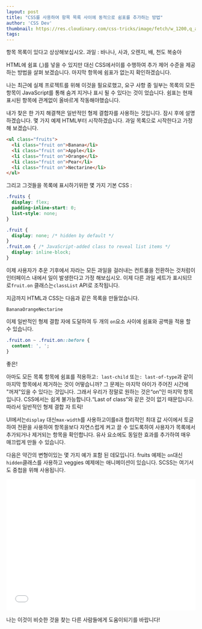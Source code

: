```yaml
---
layout: post
title: "CSS를 사용하여 항목 목록 사이에 동적으로 쉼표를 추가하는 방법"
author: 'CSS Dev'
thumbnail: https://res.cloudinary.com/css-tricks/image/fetch/w_1200,q_auto,f_auto/https://css-tricks.com/wp-content/uploads/2021/01/commas.jpg
tags: 
---
```



항목 목록이 있다고 상상해보십시오.
 과일 : 바나나, 사과, 오렌지, 배, 천도 복숭아

HTML에 쉼표 (,)를 넣을 수 있지만 대신 CSS에서이를 수행하여 추가 제어 수준을 제공하는 방법을 살펴 보겠습니다.
 마지막 항목에 쉼표가 없는지 확인하겠습니다.

나는 최근에 실제 프로젝트를 위해 이것을 필요로했고, 요구 사항 중 일부는 목록의 모든 항목이 JavaScript를 통해 숨겨 지거나 표시 될 수 있다는 것이 었습니다.
 쉼표는 현재 표시된 항목에 관계없이 올바르게 작동해야했습니다.

내가 찾은 한 가지 해결책은 일반적인 형제 결합자를 사용하는 것입니다.
 잠시 후에 설명하겠습니다.
 몇 가지 예제 HTML부터 시작하겠습니다.
 과일 목록으로 시작한다고 가정 해 보겠습니다.

```html
<ul class="fruits">
  <li class="fruit on">Banana</li>
  <li class="fruit on">Apple</li>
  <li class="fruit on">Orange</li>
  <li class="fruit on">Pear</li>
  <li class="fruit on">Nectarine</li>
</ul>
```

그리고 그것들을 목록에 표시하기위한 몇 가지 기본 CSS :

```css
.fruits {
  display: flex;
  padding-inline-start: 0;
  list-style: none;
}

.fruit {
  display: none; /* hidden by default */
} 
.fruit.on { /* JavaScript-added class to reveal list items */
  display: inline-block;
}
```

이제 사용자가 추운 기후에서 자라는 모든 과일을 걸러내는 컨트롤을 전환하는 것처럼이 인터페이스 내에서 일이 발생한다고 가정 해보십시오.
 이제 다른 과일 세트가 표시되므로`fruit.on` 클래스는`classList` API로 조작됩니다.

지금까지 HTML과 CSS는 다음과 같은 목록을 만들었습니다.

```
BananaOrangeNectarine
```

이제 일반적인 형제 결합 자에 도달하여 두 개의 `on`요소 사이에 쉼표와 공백을 적용 할 수 있습니다.

```css
.fruit.on ~ .fruit.on::before {
  content: ', '; 
}
```

좋은!

아마도 모든 목록 항목에 쉼표를 적용하고`: last-child` 또는`: last-of-type`과 같이 마지막 항목에서 제거하는 것이 어떻습니까?
 그 문제는 마지막 아이가 주어진 시간에 "꺼져"있을 수 있다는 것입니다.
 그래서 우리가 정말로 원하는 것은“on”인 마지막 항목입니다. CSS에서는 쉽게 불가능합니다.“Last of class”와 같은 것이 없기 때문입니다.
 따라서 일반적인 형제 결합 자 트릭!

UI에서는`display` 대신`max-width`를 사용하고이를`0`과 합리적인 최대 값 사이에서 토글하여 전환을 사용하여 항목을보다 자연스럽게 켜고 끌 수 있도록하여 사용자가
 목록에서 추가되거나 제거되는 항목을 확인합니다.
 유사 요소에도 동일한 효과를 추가하여 매우 매끄럽게 만들 수 있습니다.

다음은 약간의 변형이있는 몇 가지 예가 포함 된 데모입니다.
 fruits 예제는 `on`대신 `hidden`클래스를 사용하고 veggies 예제에는 애니메이션이 있습니다.
 SCSS는 여기서도 중첩을 위해 사용됩니다.

<div class="wp-block-cp-codepen-gutenberg-embed-block cp_embed_wrapper resizable" style="height: 350px;"><iframe id="cp_embed_NWRaYPY" src="//codepen.io/anon/embed/NWRaYPY?height=350&amp;theme-id=1&amp;slug-hash=NWRaYPY&amp;default-tab=result" height="350" scrolling="no" frameborder="0" allowfullscreen="" allowpaymentrequest="" name="CodePen Embed NWRaYPY" title="CodePen Embed NWRaYPY" class="cp_embed_iframe" style="width: 100%; overflow: hidden; height: 100%;">CodePen Embed Fallback</iframe><div class="win-size-grip" style="touch-action: none;"></div></div>

나는 이것이 비슷한 것을 찾는 다른 사람들에게 도움이되기를 바랍니다!